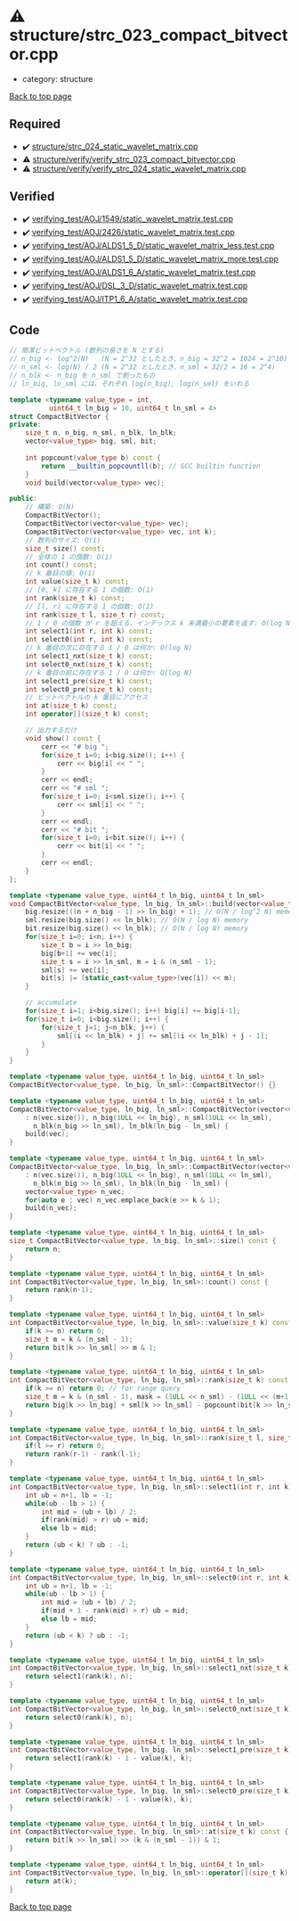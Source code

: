 <!-- mathjax config similar to math.stackexchange -->
<script type="text/javascript" async
  src="https://cdnjs.cloudflare.com/ajax/libs/mathjax/2.7.5/MathJax.js?config=TeX-MML-AM_CHTML">
</script>
<script type="text/x-mathjax-config">
  MathJax.Hub.Config({
    TeX: { equationNumbers: { autoNumber: "AMS" }},
    tex2jax: {
      inlineMath: [ ['$','$'] ],
      processEscapes: true
    },
    "HTML-CSS": { matchFontHeight: false },
    displayAlign: "left",
    displayIndent: "2em"
  });
</script>

<script type="text/javascript" src="https://cdnjs.cloudflare.com/ajax/libs/jquery/3.4.1/jquery.min.js"></script>
<script src="https://cdn.jsdelivr.net/npm/jquery-balloon-js@1.1.2/jquery.balloon.min.js" integrity="sha256-ZEYs9VrgAeNuPvs15E39OsyOJaIkXEEt10fzxJ20+2I=" crossorigin="anonymous"></script>
<script type="text/javascript" src="../../assets/js/copy-button.js"></script>
<link rel="stylesheet" href="../../assets/css/copy-button.css" />


# :warning: structure/strc_023_compact_bitvector.cpp
* category: structure


[Back to top page](../../index.html)



## Required
* :heavy_check_mark: [structure/strc_024_static_wavelet_matrix.cpp](strc_024_static_wavelet_matrix.cpp.html)
* :warning: [structure/verify/verify_strc_023_compact_bitvector.cpp](verify/verify_strc_023_compact_bitvector.cpp.html)
* :warning: [structure/verify/verify_strc_024_static_wavelet_matrix.cpp](verify/verify_strc_024_static_wavelet_matrix.cpp.html)


## Verified
* :heavy_check_mark: [verifying_test/AOJ/1549/static_wavelet_matrix.test.cpp](../../verify/verifying_test/AOJ/1549/static_wavelet_matrix.test.cpp.html)
* :heavy_check_mark: [verifying_test/AOJ/2426/static_wavelet_matrix.test.cpp](../../verify/verifying_test/AOJ/2426/static_wavelet_matrix.test.cpp.html)
* :heavy_check_mark: [verifying_test/AOJ/ALDS1_5_D/static_wavelet_matrix_less.test.cpp](../../verify/verifying_test/AOJ/ALDS1_5_D/static_wavelet_matrix_less.test.cpp.html)
* :heavy_check_mark: [verifying_test/AOJ/ALDS1_5_D/static_wavelet_matrix_more.test.cpp](../../verify/verifying_test/AOJ/ALDS1_5_D/static_wavelet_matrix_more.test.cpp.html)
* :heavy_check_mark: [verifying_test/AOJ/ALDS1_6_A/static_wavelet_matrix.test.cpp](../../verify/verifying_test/AOJ/ALDS1_6_A/static_wavelet_matrix.test.cpp.html)
* :heavy_check_mark: [verifying_test/AOJ/DSL_3_D/static_wavelet_matrix.test.cpp](../../verify/verifying_test/AOJ/DSL_3_D/static_wavelet_matrix.test.cpp.html)
* :heavy_check_mark: [verifying_test/AOJ/ITP1_6_A/static_wavelet_matrix.test.cpp](../../verify/verifying_test/AOJ/ITP1_6_A/static_wavelet_matrix.test.cpp.html)


## Code
```cpp
// 簡潔ビットベクトル (数列の長さを N とする)
// n_big <- log^2(N)   (N = 2^32 としたとき、n_big = 32^2 = 1024 = 2^10)
// n_sml <- log(N) / 2 (N = 2^32 としたとき、n_sml = 32/2 = 16 = 2^4)
// n_blk <- n_big を n_sml で割ったもの
// ln_big, ln_sml には、それぞれ log(n_big), log(n_sml) をいれる

template <typename value_type = int,
          uint64_t ln_big = 10, uint64_t ln_sml = 4>
struct CompactBitVector {
private:
    size_t n, n_big, n_sml, n_blk, ln_blk;
    vector<value_type> big, sml, bit;
    
    int popcount(value_type b) const {
        return __builtin_popcountll(b); // GCC builtin function
    }
    void build(vector<value_type> vec);

public:
    // 構築: O(N)
    CompactBitVector();
    CompactBitVector(vector<value_type> vec);
    CompactBitVector(vector<value_type> vec, int k);
    // 数列のサイズ: O(1)
    size_t size() const;
    // 全体の 1 の個数: O(1)
    int count() const;
    // k 番目の値: O(1)
    int value(size_t k) const;
    // [0, k] に存在する 1 の個数: O(1)
    int rank(size_t k) const;
    // [l, r) に存在する 1 の個数: O(1)
    int rank(size_t l, size_t r) const;
    // 1 / 0 の個数 が r を超える、インデックス k 未満最小の要素を返す: O(log N)
    int select1(int r, int k) const;
    int select0(int r, int k) const;
    // k 番目の次に存在する 1 / 0 は何か: O(log N)
    int select1_nxt(size_t k) const;
    int select0_nxt(size_t k) const;
    // k 番目の前に存在する 1 / 0 は何か: O(log N)
    int select1_pre(size_t k) const;
    int select0_pre(size_t k) const;
    // ビットベクトルの k 番目にアクセス
    int at(size_t k) const;
    int operator[](size_t k) const;

    // 出力するだけ
    void show() const {
        cerr << "# big ";
        for(size_t i=0; i<big.size(); i++) {
            cerr << big[i] << " ";
        }
        cerr << endl;
        cerr << "# sml ";
        for(size_t i=0; i<sml.size(); i++) {
            cerr << sml[i] << " ";
        }
        cerr << endl;
        cerr << "# bit ";
        for(size_t i=0; i<bit.size(); i++) {
            cerr << bit[i] << " ";
        }
        cerr << endl;
    }
};

template <typename value_type, uint64_t ln_big, uint64_t ln_sml>
void CompactBitVector<value_type, ln_big, ln_sml>::build(vector<value_type> vec) {
    big.resize(((n + n_big - 1) >> ln_big) + 1); // O(N / log^2 N) memory
    sml.resize(big.size() << ln_blk); // O(N / log N) memory
    bit.resize(big.size() << ln_blk); // O(N / log N) memory
    for(size_t i=0; i<n; i++) {
        size_t b = i >> ln_big;
        big[b+1] += vec[i];
        size_t s = i >> ln_sml, m = i & (n_sml - 1);
        sml[s] += vec[i];
        bit[s] |= (static_cast<value_type>(vec[i]) << m);
    }

    // accumulate
    for(size_t i=1; i<big.size(); i++) big[i] += big[i-1];
    for(size_t i=0; i<big.size(); i++) {
        for(size_t j=1; j<n_blk; j++) {
            sml[(i << ln_blk) + j] += sml[(i << ln_blk) + j - 1];
        }
    }
}

template <typename value_type, uint64_t ln_big, uint64_t ln_sml>
CompactBitVector<value_type, ln_big, ln_sml>::CompactBitVector() {}

template <typename value_type, uint64_t ln_big, uint64_t ln_sml>
CompactBitVector<value_type, ln_big, ln_sml>::CompactBitVector(vector<value_type> vec)
    : n(vec.size()), n_big(1ULL << ln_big), n_sml(1ULL << ln_sml),
      n_blk(n_big >> ln_sml), ln_blk(ln_big - ln_sml) {
    build(vec);
}

template <typename value_type, uint64_t ln_big, uint64_t ln_sml>
CompactBitVector<value_type, ln_big, ln_sml>::CompactBitVector(vector<value_type> vec, int k)
    : n(vec.size()), n_big(1ULL << ln_big), n_sml(1ULL << ln_sml),
      n_blk(n_big >> ln_sml), ln_blk(ln_big - ln_sml) {
    vector<value_type> n_vec;
    for(auto e : vec) n_vec.emplace_back(e >> k & 1);
    build(n_vec);
}

template <typename value_type, uint64_t ln_big, uint64_t ln_sml>
size_t CompactBitVector<value_type, ln_big, ln_sml>::size() const {
    return n;
}

template <typename value_type, uint64_t ln_big, uint64_t ln_sml>
int CompactBitVector<value_type, ln_big, ln_sml>::count() const {
    return rank(n-1);
}

template <typename value_type, uint64_t ln_big, uint64_t ln_sml>
int CompactBitVector<value_type, ln_big, ln_sml>::value(size_t k) const {
    if(k >= n) return 0;
    size_t m = k & (n_sml - 1);
    return bit[k >> ln_sml] >> m & 1;
}

template <typename value_type, uint64_t ln_big, uint64_t ln_sml>
int CompactBitVector<value_type, ln_big, ln_sml>::rank(size_t k) const {
    if(k >= n) return 0; // for range query
    size_t m = k & (n_sml - 1), mask = (1ULL << n_sml) - (1ULL << (m+1));
    return big[k >> ln_big] + sml[k >> ln_sml] - popcount(bit[k >> ln_sml] & mask);
}

template <typename value_type, uint64_t ln_big, uint64_t ln_sml>
int CompactBitVector<value_type, ln_big, ln_sml>::rank(size_t l, size_t r) const {
    if(l >= r) return 0;
    return rank(r-1) - rank(l-1);
}

template <typename value_type, uint64_t ln_big, uint64_t ln_sml>
int CompactBitVector<value_type, ln_big, ln_sml>::select1(int r, int k) const {
    int ub = n+1, lb = -1;
    while(ub - lb > 1) {
        int mid = (ub + lb) / 2;
        if(rank(mid) > r) ub = mid;
        else lb = mid;
    }
    return (ub < k) ? ub : -1;
}

template <typename value_type, uint64_t ln_big, uint64_t ln_sml>
int CompactBitVector<value_type, ln_big, ln_sml>::select0(int r, int k) const {
    int ub = n+1, lb = -1;
    while(ub - lb > 1) {
        int mid = (ub + lb) / 2;
        if(mid + 1 - rank(mid) > r) ub = mid;
        else lb = mid;
    }
    return (ub < k) ? ub : -1;
}

template <typename value_type, uint64_t ln_big, uint64_t ln_sml>
int CompactBitVector<value_type, ln_big, ln_sml>::select1_nxt(size_t k) const {
    return select1(rank(k), n);
}

template <typename value_type, uint64_t ln_big, uint64_t ln_sml>
int CompactBitVector<value_type, ln_big, ln_sml>::select0_nxt(size_t k) const {
    return select0(rank(k), n);
}

template <typename value_type, uint64_t ln_big, uint64_t ln_sml>
int CompactBitVector<value_type, ln_big, ln_sml>::select1_pre(size_t k) const {
    return select1(rank(k) - 1 - value(k), k);
}

template <typename value_type, uint64_t ln_big, uint64_t ln_sml>
int CompactBitVector<value_type, ln_big, ln_sml>::select0_pre(size_t k) const {
    return select0(rank(k) - 1 - value(k), k);
}

template <typename value_type, uint64_t ln_big, uint64_t ln_sml>
int CompactBitVector<value_type, ln_big, ln_sml>::at(size_t k) const {
    return bit[k >> ln_sml] >> (k & (n_sml - 1)) & 1;
}

template <typename value_type, uint64_t ln_big, uint64_t ln_sml>
int CompactBitVector<value_type, ln_big, ln_sml>::operator[](size_t k) const {
    return at(k);
}

```

[Back to top page](../../index.html)

